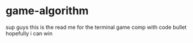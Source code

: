 # game-algorithm

sup guys this is the read me for the terminal game comp with code bullet
hopefully i can win
